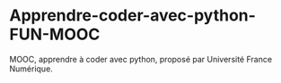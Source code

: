 # Apprendre-coder-avec-python-FUN-MOOC
MOOC, apprendre à coder avec python, proposé par Université France Numérique.
